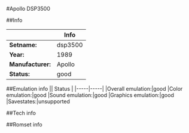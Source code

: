 #Apollo DSP3500

##Info

||Info|
|-----|-----|
|**Setname:**|dsp3500
|**Year:**|1989
|**Manufacturer:**|Apollo
|**Status:**|good

##Emulation info
|| Status |
|-----|-----|
|Overall emulation:|good
|Color emulation:|good
|Sound emulation:|good
|Graphics emulation:|good
|Savestates:|unsupported

##Tech info

##Romset info

<!--- START OF EDITED COMMENT DO NOT TOUCH TEXT ABOVE-->

